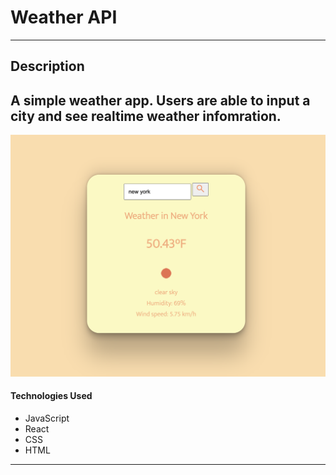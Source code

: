  # Weather API
 --- 
## Description
 A simple weather app. Users are able to input a city and see realtime weather infomration.
 --- 

![Alt text](./weather.png)

#### Technologies Used
- JavaScript
- React
- CSS
- HTML 
---



